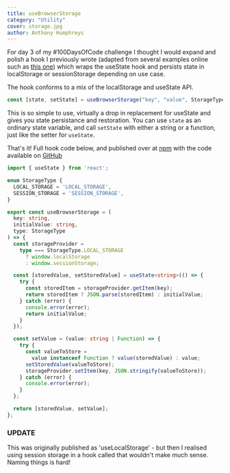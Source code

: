 ```yaml
---
title: useBrowserStorage
category: "Utility"
cover: storage.jpg
author: Anthony Humphreys
---
```


For day 3 of my #100DaysOfCode challenge I thought I would expand and polish a hook I previously wrote (adapted from several examples online such as [this one](https://medium.com/@andrewgbliss/react-custom-hook-uselocalstorage-afbde976c72b)) which wraps the useState hook and persists state in localStorage or sessionStorage depending on use case.

The hook conforms to a mix of the localStorage and useState API.

```TypeScript
const [state, setState] = useBrowserStorage("key", "value", StorageType.LOCAL_STORAGE)
```

This is so simple to use, virtually a drop in replacement for useState and gives you state persistance and restoration. You can use `state` as an ordinary state variable, and call `setState` with either a string or a function, just like the setter for `useState`.

That's it! Full hook code below, and published over at [npm](https://www.npmjs.com/package/@anthonyhumphreys/hooks) with the code available on [GitHub](https://github.com/anthonyhumphreys/hooks)

```TypeScript
import { useState } from 'react';

enum StorageType {
  LOCAL_STORAGE = 'LOCAL_STORAGE',
  SESSION_STORAGE = 'SESSION_STORAGE',
}

export const useBrowserStorage = (
  key: string,
  initialValue: string,
  type: StorageType
) => {
  const storageProvider =
    type === StorageType.LOCAL_STORAGE
      ? window.localStorage
      : window.sessionStorage;

  const [storedValue, setStoredValue] = useState<string>(() => {
    try {
      const storedItem = storageProvider.getItem(key);
      return storedItem ? JSON.parse(storedItem) : initialValue;
    } catch (error) {
      console.error(error);
      return initialValue;
    }
  });

  const setValue = (value: string | Function) => {
    try {
      const valueToStore =
        value instanceof Function ? value(storedValue) : value;
      setStoredValue(valueToStore);
      storageProvider.setItem(key, JSON.stringify(valueToStore));
    } catch (error) {
      console.error(error);
    }
  };

  return [storedValue, setValue];
};
```

### UPDATE

This was originally published as 'useLocalStorage' - but then I realised using session storage in a hook called that wouldn't make much sense. Naming things is hard!
